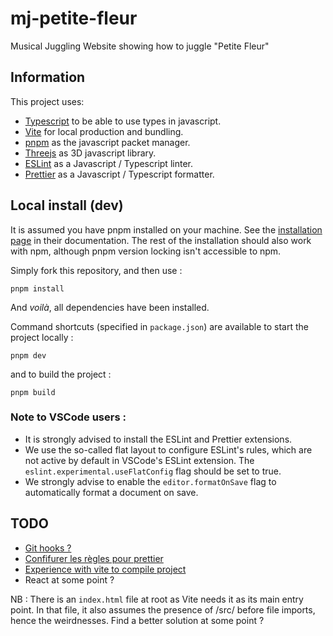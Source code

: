 # mj-petite-fleur

Musical Juggling Website showing how to juggle "Petite Fleur"

## Information

This project uses:

-   [Typescript](https://www.typescriptlang.org/) to be able to use types in javascript.
-   [Vite](https://vitejs.dev/) for local production and bundling.
-   [pnpm](https://pnpm.io/) as the javascript packet manager.
-   [Threejs](https://threejs.org/) as 3D javascript library.
-   [ESLint](https://eslint.org/) as a Javascript / Typescript linter.
-   [Prettier](https://prettier.io/) as a Javascript / Typescript formatter.

## Local install (dev)

It is assumed you have pnpm installed on your machine. See the [installation page](https://pnpm.io/installation) in their documentation. The rest of the installation should also work with npm, although pnpm version locking isn't accessible to npm.

Simply fork this repository, and then use :

```
pnpm install
```

And _voilà_, all dependencies have been installed.

Command shortcuts (specified in `package.json`) are available to start the project locally :

```
pnpm dev
```

and to build the project :

```
pnpm build
```

### Note to VSCode users :

-   It is strongly advised to install the ESLint and Prettier extensions.
-   We use the so-called flat layout to configure ESLint's rules, which are not active by default in VSCode's ESLint extension. The `eslint.experimental.useFlatConfig` flag should be set to true.
-   We strongly advise to enable the `editor.formatOnSave` flag to automatically format a document on save.

## TODO

-   [Git hooks ?](https://prettier.io/docs/en/install#git-hooks)
-   [Confifurer les règles pour prettier](https://prettier.io/)
-   [Experience with vite to compile project](https://vitejs.dev/guide/)
-   React at some point ?

NB : There is an `index.html` file at root as Vite needs it as its main entry point. In that file, it also assumes the presence of /src/ before file imports, hence the weirdnesses. Find a better solution at some point ?
